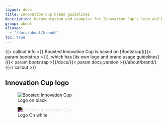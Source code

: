 ```yaml
---
layout: docs
title: Innovation Cup brand guidelines
description: Documentation and examples for Innovation Cup's logo and brand usage guidelines.
group: about
aliases:
  - "/docs/about/brand/"
toc: true
---
```


{{< callout info >}}
Boosted Innovation Cup is based on [Bootstrap]({{< param bootstrap >}}), which has [its own logo and brand usage guidelines]({{< param bootstrap >}}/docs/{{< param docs_version >}}/about/brand/).
{{</ callout >}}

## Innovation Cup logo

<div class="row row-cols-md-2 mt-4 mb-5">
  <div class="col">
    <div class="ratio ratio-1x1">
      <figure class="figure d-flex bg-dark">
        <img src="/docs/{{< param docs_version >}}/assets/brand/boosted-innovation-cup-logo.png" class="figure-img img-fluid m-auto" role="img" alt="Boosted Innovation Cup" loading="lazy">
      <figcaption class="figure-caption fw-bold text-body position-absolute">Logo on black &nbsp;</figcaption>
      </figure>
    </div>
  </div>
  <div class="col">
    <div class="ratio ratio-1x1">
      <figure class="figure d-flex">
        <img src="/docs/{{< param docs_version >}}/assets/brand/boosted-innovation-cup-logo.png" class="figure-img img-fluid m-auto" role="img" alt="Boosted Innovation Cup" style="filter:invert(1)" loading="lazy">
        <figcaption class="figure-caption fw-bold text-body position-absolute">Logo On white</figcaption>
      </figure>
    </div>
  </div>
</div>
